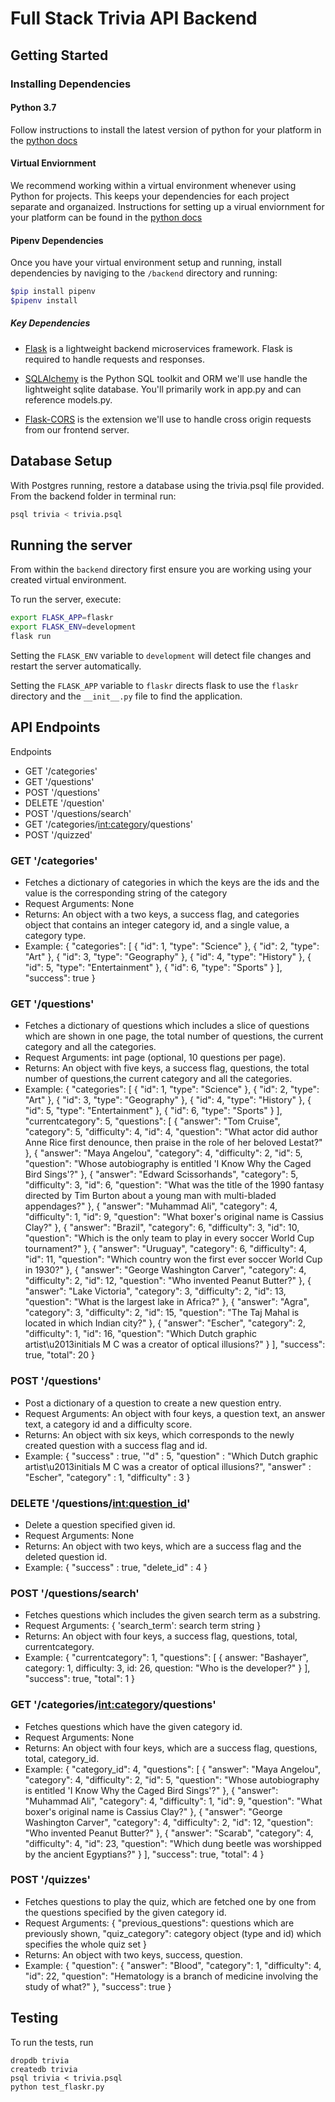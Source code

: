 # Full Stack Trivia API Backend

## Getting Started

### Installing Dependencies

#### Python 3.7

Follow instructions to install the latest version of python for your platform in the [python docs](https://docs.python.org/3/using/unix.html#getting-and-installing-the-latest-version-of-python)

#### Virtual Enviornment

We recommend working within a virtual environment whenever using Python for projects. This keeps your dependencies for each project separate and organaized. Instructions for setting up a virual enviornment for your platform can be found in the [python docs](https://packaging.python.org/guides/installing-using-pip-and-virtual-environments/)

#### Pipenv Dependencies

Once you have your virtual environment setup and running, install dependencies by naviging to the `/backend` directory and running:

```bash
$pip install pipenv
$pipenv install
```

##### Key Dependencies

- [Flask](http://flask.pocoo.org/)  is a lightweight backend microservices framework. Flask is required to handle requests and responses.

- [SQLAlchemy](https://www.sqlalchemy.org/) is the Python SQL toolkit and ORM we'll use handle the lightweight sqlite database. You'll primarily work in app.py and can reference models.py. 

- [Flask-CORS](https://flask-cors.readthedocs.io/en/latest/#) is the extension we'll use to handle cross origin requests from our frontend server. 

## Database Setup
With Postgres running, restore a database using the trivia.psql file provided. From the backend folder in terminal run:
```bash
psql trivia < trivia.psql
```

## Running the server

From within the `backend` directory first ensure you are working using your created virtual environment.

To run the server, execute:

```bash
export FLASK_APP=flaskr
export FLASK_ENV=development
flask run
```

Setting the `FLASK_ENV` variable to `development` will detect file changes and restart the server automatically.

Setting the `FLASK_APP` variable to `flaskr` directs flask to use the `flaskr` directory and the `__init__.py` file to find the application. 

## API Endpoints

Endpoints
- GET '/categories'
- GET '/questions'
- POST '/questions'
- DELETE '/question'
- POST '/questions/search'
- GET '/categories/<int:category>/questions'
- POST '/quizzed'



### GET '/categories'
- Fetches a dictionary of categories in which the keys are the ids and the value is the corresponding string of the category
- Request Arguments: None
- Returns: An object with a two keys, a success flag, and categories object that contains an integer category id, and a single value, a category type.
- Example:
{
  "categories": [
    {
      "id": 1, 
      "type": "Science"
    }, 
    {
      "id": 2, 
      "type": "Art"
    }, 
    {
      "id": 3, 
      "type": "Geography"
    }, 
    {
      "id": 4, 
      "type": "History"
    }, 
    {
      "id": 5, 
      "type": "Entertainment"
    }, 
    {
      "id": 6, 
      "type": "Sports"
    }
  ], 
  "success": true
}
 

### GET '/questions'
- Fetches a dictionary of questions which includes a slice of questions which are shown in one page, the total number of questions, the current category and all the categories.
- Request Arguments: int page (optional, 10 questions per page).
- Returns: An object with five keys, a success flag, questions, the total number of questions,the current category and all the categories.
- Example:
{
  "categories": [
    {
      "id": 1, 
      "type": "Science"
    }, 
    {
      "id": 2, 
      "type": "Art"
    }, 
    {
      "id": 3, 
      "type": "Geography"
    }, 
    {
      "id": 4, 
      "type": "History"
    }, 
    {
      "id": 5, 
      "type": "Entertainment"
    }, 
    {
      "id": 6, 
      "type": "Sports"
    }
  ], 
  "currentcategory": 5, 
  "questions": [
    {
      "answer": "Tom Cruise", 
      "category": 5, 
      "difficulty": 4, 
      "id": 4, 
      "question": "What actor did author Anne Rice first denounce, then praise in the role of her beloved Lestat?"
    }, 
    {
      "answer": "Maya Angelou", 
      "category": 4, 
      "difficulty": 2, 
      "id": 5, 
      "question": "Whose autobiography is entitled 'I Know Why the Caged Bird Sings'?"
    }, 
    {
      "answer": "Edward Scissorhands", 
      "category": 5, 
      "difficulty": 3, 
      "id": 6, 
      "question": "What was the title of the 1990 fantasy directed by Tim Burton about a young man with multi-bladed appendages?"
    }, 
    {
      "answer": "Muhammad Ali", 
      "category": 4, 
      "difficulty": 1, 
      "id": 9, 
      "question": "What boxer's original name is Cassius Clay?"
    }, 
    {
      "answer": "Brazil", 
      "category": 6, 
      "difficulty": 3, 
      "id": 10, 
      "question": "Which is the only team to play in every soccer World Cup tournament?"
    }, 
    {
      "answer": "Uruguay", 
      "category": 6, 
      "difficulty": 4, 
      "id": 11, 
      "question": "Which country won the first ever soccer World Cup in 1930?"
    }, 
    {
      "answer": "George Washington Carver", 
      "category": 4, 
      "difficulty": 2, 
      "id": 12, 
      "question": "Who invented Peanut Butter?"
    }, 
    {
      "answer": "Lake Victoria", 
      "category": 3, 
      "difficulty": 2, 
      "id": 13, 
      "question": "What is the largest lake in Africa?"
    }, 
    {
      "answer": "Agra", 
      "category": 3, 
      "difficulty": 2, 
      "id": 15, 
      "question": "The Taj Mahal is located in which Indian city?"
    }, 
    {
      "answer": "Escher", 
      "category": 2, 
      "difficulty": 1, 
      "id": 16, 
      "question": "Which Dutch graphic artist\u2013initials M C was a creator of optical illusions?"
    }
  ], 
  "success": true, 
  "total": 20
}



### POST '/questions'
- Post a dictionary of a question to create a new question entry.
- Request Arguments: An object with four keys, a question text, an answer text, a category id and a difficulty score.
- Returns: An object with six keys, which corresponds to the newly created question with a success flag and id.
- Example:
{
    "success" : true,
    '"d" : 5,
    "question" : "Which Dutch graphic artist\u2013initials M C was a creator of optical illusions?",
    "answer" : "Escher",
    "category" : 1,
    "difficulty" : 3
}

### DELETE '/questions/<int:question_id>'
- Delete a question specified given id.
- Request Arguments: None
- Returns: An object with two keys, which are a success flag and the deleted question id.
- Example:
{
    "success" : true,
    "delete_id" : 4
}


### POST '/questions/search'
- Fetches questions which includes the given search term as a substring.
- Request Arguments: 
{
    'search_term': search term string
}
- Returns: An object with four keys, a success flag, questions, total, currentcategory.
- Example:
{
    "currentcategory": 1,
    "questions": [
        {
        answer: "Bashayer",
        category: 1,
        difficulty: 3,
        id: 26,
        question: "Who is the developer?"
        }
    ],
    "success": true,
    "total": 1
}

### GET '/categories/<int:category>/questions'
- Fetches questions which have the given category id.
- Request Arguments: None
- Returns: An object with four keys, which are a success flag, questions, total, category_id.
- Example:
{
  "category_id": 4, 
  "questions": [
    {
      "answer": "Maya Angelou", 
      "category": 4, 
      "difficulty": 2, 
      "id": 5, 
      "question": "Whose autobiography is entitled 'I Know Why the Caged Bird Sings'?"
    }, 
    {
      "answer": "Muhammad Ali", 
      "category": 4, 
      "difficulty": 1, 
      "id": 9, 
      "question": "What boxer's original name is Cassius Clay?"
    }, 
    {
      "answer": "George Washington Carver", 
      "category": 4, 
      "difficulty": 2, 
      "id": 12, 
      "question": "Who invented Peanut Butter?"
    }, 
    {
      "answer": "Scarab", 
      "category": 4, 
      "difficulty": 4, 
      "id": 23, 
      "question": "Which dung beetle was worshipped by the ancient Egyptians?"
    }
  ], 
  "success": true, 
  "total": 4
}

### POST '/quizzes'
- Fetches questions to play the quiz, which are fetched one by one from the questions specified by the given category id.
- Request Arguments: 
{
     "previous_questions": questions which are previously shown,
     "quiz_category": category object (type and id) which specifies the whole quiz set
}
- Returns: An object with two keys, success, question.
- Example:
{
    "question": 
    {
        "answer": "Blood",
        "category": 1,
        "difficulty": 4,
        "id": 22,
        "question": "Hematology is a branch of medicine involving the study of what?"
    },
    "success": true
}


## Testing
To run the tests, run
```
dropdb trivia
createdb trivia
psql trivia < trivia.psql
python test_flaskr.py
```
